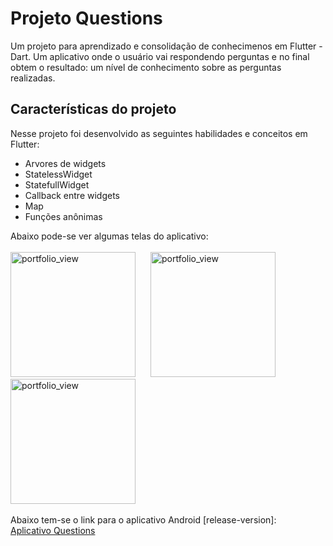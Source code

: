 # Projeto Questions

Um projeto para aprendizado e consolidação de conhecimenos em Flutter - Dart. Um aplicativo onde o usuário vai respondendo perguntas e no final obtem o resultado: um nível de conhecimento sobre as perguntas realizadas.

## Características do projeto


Nesse projeto foi desenvolvido as seguintes habilidades e conceitos em Flutter:

- Arvores de widgets
- StatelessWidget
- StatefullWidget
- Callback entre widgets
- Map
- Funções anônimas

Abaixo pode-se ver algumas telas do aplicativo:
<br/><br/>
<img width="200" alt="portfolio_view" src="https://israel-public-images.s3.us-east-2.amazonaws.com/Simulator+Screen+Shot+-+iPhone+12+Pro+-+2020-12-13+at+14.59.52.png">
<img width="200" style="margin: 0 20px;" alt="portfolio_view" src="https://israel-public-images.s3.us-east-2.amazonaws.com/Simulator+Screen+Shot+-+iPhone+12+Pro+-+2020-12-13+at+15.00.22.png">
<img width="200" alt="portfolio_view" src="https://israel-public-images.s3.us-east-2.amazonaws.com/Simulator+Screen+Shot+-+iPhone+12+Pro+-+2020-12-13+at+15.00.08.png">
<br/><br/>
Abaixo tem-se o link para o aplicativo Android [release-version]:
<br/>
<a href="https://israel-public-images.s3.us-east-2.amazonaws.com/app-release.apk">Aplicativo Questions</a>
